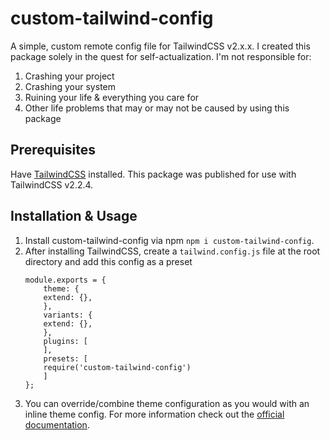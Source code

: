 # custom-tailwind-config
A simple, custom remote config file for TailwindCSS v2.x.x.
I created this package solely in the quest for self-actualization. I'm not responsible for:
1. Crashing your project
2. Crashing your system
3. Ruining your life & everything you care for
4. Other life problems that may or may not be caused by using this package

## Prerequisites
Have [TailwindCSS](https://tailwindcss.com/) installed. This package was published for use with TailwindCSS v2.2.4.

## Installation & Usage
1. Install custom-tailwind-config via npm `npm i custom-tailwind-config`.
2. After installing TailwindCSS, create a `tailwind.config.js` file at the root directory and add this config as a preset
    ```
    module.exports = {
        theme: {
        extend: {},
        },
        variants: {
        extend: {},
        },
        plugins: [
        ],
        presets: [
        require('custom-tailwind-config')
        ]
    };
    ```
3. You can override/combine theme configuration as you would with an inline theme config. For more information check out the [official documentation](https://tailwindcss.com/docs/presets).
